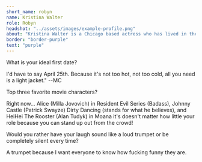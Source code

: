 ```yaml
---
short_name: robyn
name: Kristina Walter
role: Robyn
headshot: "../assets/images/example-profile.png"
about: "Kristina Walter is a Chicago based actress who has lived in the second city for about 2 yrs. Before Chicago she traveled around the U.S doing Children's Theatre and Outdoor Drama. Recently she has started a Podcast with her friends called 'Sit Still Look Opinionated' helping 20 something's open up and feel confident talking about politics."
border: "border-purple"
text: "purple"
---
```

<p class="question">What is your ideal first date?</p> 
<p class="answer">I'd have to say April 25th. Because it's not too hot, not too cold, all you need is a light jacket." --MC</p> 
<p class="question">Top three favorite movie characters?</p>  
<p class="answer">Right now... Alice (Milla Jovovich) in Resident Evil Series (Badass), Johnny Castle (Patrick Swayze) Dirty Dancing (stands for what he believes), and HeiHei The Rooster (Alan Tudyk) in Moana it's doesn't matter how little your role because you can stand up out from the crowd!
<p class="question">Would you rather have your laugh sound like a loud trumpet or be completely silent every time?</p>  
<p class="answer">A trumpet because I want everyone to know how fucking funny they are.</p> 
